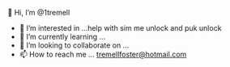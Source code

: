  👋 Hi, I’m @1tremell
- 👀 I’m interested in ...help with sim me unlock and puk unlock 
- 🌱 I’m currently learning ...
- 💞️ I’m looking to collaborate on ...
- 📫 How to reach me ... tremellfoster@hotmail.com


<!---
1tremell/1tremell is a ✨ special ✨ repository because its `README.md` (this file) appears on your GitHub profile.
You can click the Preview link to take a look at your changes.
--->
